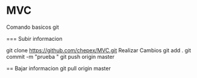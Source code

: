 MVC
===

Comando basicos git

=== Subir informacion

git clone https://github.com/chepex/MVC.git
Realizar Cambios
git add .
git commit -m "prueba "
git push origin master


== Bajar informacion
git pull origin master